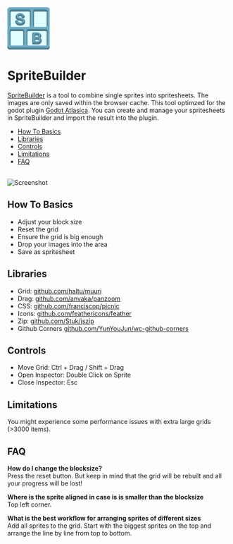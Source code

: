 <img src="./img/favicon96.png" title="Logo" />

# SpriteBuilder

[SpriteBuilder](https://h0rn0chse.github.io/SpriteBuilder/) is a tool to combine single sprites into spritesheets. The images are only saved within the browser cache. This tool optimzed for the godot plugin [Godot Atlasica](https://github.com/AnJ95/godot-atlasica). You can create and manage your spritesheets in SpriteBuilder and import the result into the plugin.

* [How To Basics](#how-to-basics)
* [Libraries](#libraries)
* [Controls](#controls)
* [Limitations](#limitations)
* [FAQ](#faq)

<br>

<img src="./docu/screenshot.png" title="Screenshot" />

## How To Basics

 * Adjust your block size
 * Reset the grid
 * Ensure the grid is big enough
 * Drop your images into the area
 * Save as spritesheet

## Libraries

 * Grid: [github.com/haltu/muuri](https://github.com/haltu/muuri)
 * Drag: [github.com/anvaka/panzoom](https://github.com/anvaka/panzoom)
 * CSS: [github.com/franciscop/picnic](https://github.com/franciscop/picnic)
 * Icons: [github.com/feathericons/feather](https://github.com/feathericons/feather)
 * Zip: [github.com/Stuk/jszip](https://github.com/Stuk/jszip)
 * Github Corners [github.com/YunYouJun/wc-github-corners](https://github.com/YunYouJun/wc-github-corners)

## Controls
 * Move Grid: Ctrl + Drag / Shift + Drag
 * Open Inspector: Double Click on Sprite
 * Close Inspector: Esc

## Limitations
You might experience some performance issues with extra large grids (>3000 items).

## FAQ
**How do I change the blocksize?**<br>
Press the reset button. But keep in mind that the grid will be rebuilt and all your progress will be lost!

**Where is the sprite aligned in case is is smaller than the blocksize**<br>
Top left corner.

**What is the best workflow for arranging sprites of different sizes**<br>
Add all sprites to the grid. Start with the biggest sprites on the top and arrange the line by line from top to bottom.
